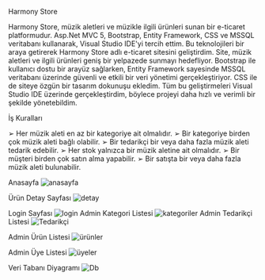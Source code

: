 Harmony Store

Harmony Store, müzik aletleri ve müzikle ilgili ürünleri sunan bir e-ticaret platformudur. Asp.Net MVC 5, 
Bootstrap, Entity Framework, CSS ve MSSQL veritabanı kullanarak, Visual Studio IDE'yi tercih ettim. Bu 
teknolojileri bir araya getirerek Harmony Store adlı e-ticaret sitesini geliştirdim. Site, müzik aletleri ve ilgili 
ürünleri geniş bir yelpazede sunmayı hedefliyor. Bootstrap ile kullanıcı dostu bir arayüz sağlarken, Entity 
Framework sayesinde MSSQL veritabanı üzerinde güvenli ve etkili bir veri yönetimi gerçekleştiriyor. CSS 
ile de siteye özgün bir tasarım dokunuşu ekledim. Tüm bu geliştirmeleri Visual Studio IDE üzerinde 
gerçekleştirdim, böylece projeyi daha hızlı ve verimli bir şekilde yönetebildim.

İş Kuralları

➢ Her müzik aleti en az bir kategoriye ait olmalıdır.
➢ Bir kategoriye birden çok müzik aleti bağlı olabilir.
➢ Bir tedarikçi bir veya daha fazla müzik aleti tedarik edebilir.
➢ Her stok yalnızca bir müzik aletine ait olmalıdır.
➢ Bir müşteri birden çok satın alma yapabilir.
➢ Bir satışta bir veya daha fazla müzik aleti bulunabilir.

Anasayfa
![anasayfa](https://github.com/iremkabaoglu/HarmonyStore/assets/105019982/0dd166f8-0310-45a6-93db-d554cdaa072a)

Ürün Detay Sayfası
![detay](https://github.com/iremkabaoglu/HarmonyStore/assets/105019982/f0b5d20c-2fd5-4ff8-a1d0-b6cc8a930dbb)

Login Sayfası
![login](https://github.com/iremkabaoglu/HarmonyStore/assets/105019982/32fc5852-9560-4cd4-a81c-7ebec828cd58)
Admin Kategori Listesi
![kategoriler](https://github.com/iremkabaoglu/HarmonyStore/assets/105019982/24b61b5c-4241-446a-abda-6359b2fb0133)
Admin Tedarikçi Listesi
![Tedarikçi](https://github.com/iremkabaoglu/HarmonyStore/assets/105019982/1b5f1f48-72c7-48ff-a0b4-f058c39282ee)

Admin Ürün Listesi
![ürünler](https://github.com/iremkabaoglu/HarmonyStore/assets/105019982/d9fb3786-8ef5-4836-b170-69766d1fb067)

Admin Üye Listesi
![üyeler](https://github.com/iremkabaoglu/HarmonyStore/assets/105019982/3083c82f-6875-4b26-91aa-43489297ecdf)

Veri Tabanı Diyagramı
![Db](https://github.com/iremkabaoglu/HarmonyStore/assets/105019982/c4818090-7941-4eb5-8880-bb97b30ada83)
